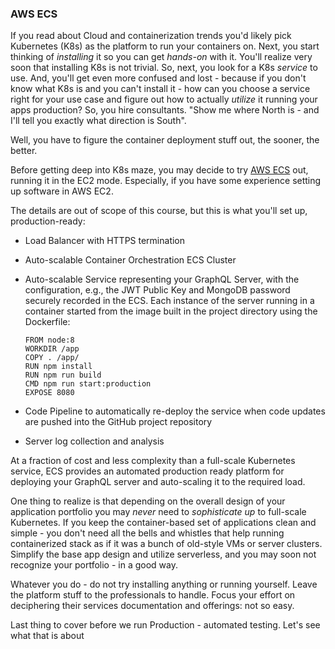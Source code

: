 ### AWS ECS

If you read about Cloud and containerization trends you'd likely pick Kubernetes (K8s) as the platform to run your containers on. Next, you start thinking of *installing* it so you can get *hands-on* with it. You'll realize very soon that installing K8s is not trivial. So, next, you look for a K8s *service* to use. And, you'll get even more confused and lost - because if you don't know what K8s is and you can't install it - how can you choose a service right for your use case and figure out how to actually *utilize* it running your apps production? So, you hire consultants. "Show me where North is - and I'll tell you exactly what direction is South". 

Well, you have to figure the container deployment stuff out, the sooner, the better. 

Before getting deep into K8s maze, you may decide to try [AWS ECS](https://aws.amazon.com/ecs/) out, running it in the EC2 mode. Especially, if you have some experience setting up software in AWS EC2. 

The details are out of scope of this course, but this is what you'll set up, production-ready:

- Load Balancer with HTTPS termination
- Auto-scalable Container Orchestration ECS Cluster
- Auto-scalable Service representing your GraphQL Server, with the configuration, e.g., the JWT Public Key and MongoDB password securely recorded in the ECS. Each instance of the server running in a container started from the image built in the project directory using the Dockerfile: 

  ```
  FROM node:8
  WORKDIR /app
  COPY . /app/
  RUN npm install
  RUN npm run build
  CMD npm run start:production
  EXPOSE 8080
  ```

- Code Pipeline to automatically re-deploy the service when code updates are pushed into the GitHub project repository 
- Server log collection and analysis

At a fraction of cost and less complexity than a full-scale Kubernetes service, ECS provides an automated production ready platform for deploying your GraphQL server and auto-scaling it to the required load.

One thing to realize is that depending on the overall design of your application portfolio you may *never* need to *sophisticate up* to full-scale Kubernetes. If you keep the container-based set of applications clean and simple - you don't need all the bells and whistles that help running containerized stack as if it was a bunch of old-style VMs or server clusters. Simplify the base app design and utilize serverless, and you may soon not recognize your portfolio - in a good way.

Whatever you do - do not try installing anything or running yourself. Leave the platform stuff to the professionals to handle. Focus your effort on deciphering their services documentation and offerings: not so easy.


Last thing to cover before we run Production - automated testing. Let's see what that is about